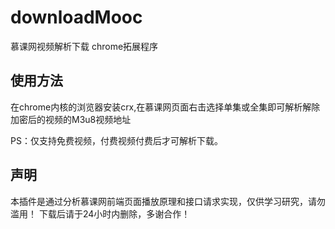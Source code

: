 <h1>downloadMooc</h1>
<p> 慕课网视频解析下载 chrome拓展程序</p>
<h2>使用方法</h2>
<p>在chrome内核的浏览器安装crx,在慕课网页面右击选择单集或全集即可解析解除加密后的视频的M3u8视频地址</p>
<p>PS：仅支持免费视频，付费视频付费后才可解析下载。</p>
<h2>声明</h2>
<p>本插件是通过分析慕课网前端页面播放原理和接口请求实现，仅供学习研究，请勿滥用！
 下载后请于24小时内删除，多谢合作！</p>
 
